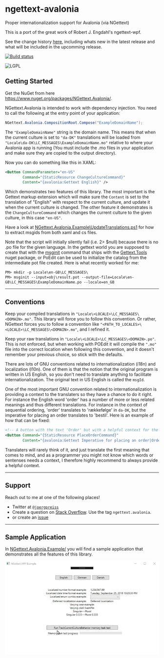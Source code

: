 # ngettext-avalonia
Proper internationalization support for Avalonia (via NGettext)

This is a port of the great work of Robert J. Engdahl's ngettext-wpf.

See the change history <a href="CHANGELOG.md">here</a>, including whats new in the latest release and what will be included in the upcomming release.

[![Build status](https://ci.appveyor.com/api/projects/status/s344j6n3gpvjxjof?svg=true)](https://ci.appveyor.com/project/robert-j-engdahl/ngettext-wpf)

![LGPL](https://www.gnu.org/graphics/lgplv3-88x31.png)

## Getting Started
Get the NuGet from here <a href="https://www.nuget.org/packages/NGettext.Avalonia/">https://www.nuget.org/packages/NGettext.Avalonia/</a>.

NGettext.Avalonia is intended to work with dependency injection.  You need to call the following at the entry point of your application:

```c#
NGettext.Avalonia.CompositionRoot.Compose("ExampleDomainName");
```

The `"ExampleDomainName"` string is the domain name.  This means that when the current culture is set to `"da-DK"` translations will be loaded from `"Locale\da-DK\LC_MESSAGES\ExampleDomainName.mo"` relative to where your Avalonia app is running (You must include the .mo files in your application and make sure they are copied to the output directory).

Now you can do something like this in XAML:

```xml
<Button CommandParameter="en-US" 
        Command="{StaticResource ChangeCultureCommand}" 
        Content="{avalonia:Gettext English}" />
```
Which demonstrates two features of this library.  The most important is the Gettext markup extension which will make sure the `Content` is set to the translation of "English" with respect to the current culture, and update it when the current culture is changed.  The other feature it demonstrates is the `ChangeCultureCommand` which changes the current culture to the given culture, in this case `"en-US"`.

Have a look at <a href="NGettext.Avalonia.Example/UpdateTranslations.ps1">NGettext.Avalonia.Example\UpdateTranslations.ps1</a> for how to extract msgids from both xaml and cs files.  

Note that the script will initially silently fail (i.e. 2> $null) because there is no .po file for the given language.  In the gettext world you are supposed to create that with the <a href="https://www.gnu.org/software/gettext/manual/html_node/Creating.html">msginit</a> command that ships with the <a href="https://www.nuget.org/packages/Gettext.Tools/">Gettext.Tools</a> nuget package, or PoEdit can be used to initialize the catalog from the intermediate pot file created.  Here is what recently worked for me:

```
PM> mkdir -p Locale\en-GB\LC_MESSAGES\
PM> msginit --input=obj\result.pot --output-file=Locale\en-GB\LC_MESSAGES\ExampleDomainName.po --locale=en_GB
```

---

## Conventions
Keep your compiled translations in `"Locale\<LOCALE>\LC_MESSAGES\<DOMAIN>.mo"`.  This library will force you to follow this convention.  Or rather, NGettext forces you to follow a convention like `"<PATH_TO_LOCALES>\<LOCALE>\LC_MESSAGES\<DOMAIN>.mo"`, and I refined it.

Keep your raw translations in `"Locale\<LOCALE>\LC_MESSAGES\<DOMAIN>.po"`.  This is not enforced, but when working with POEdit it will compile the `".mo"` file into the correct location when following this convention, and it doesn't remember your previous choice, so stick with the defaults.

There are lots of GNU conventions related to internationalization (i18n) and localization (l10n).  One of them is that the notion that the original program is written in US English, so you don't need to translate anything to facilitate internationalization.  The original text in US English is called the `msgId`.

One of the most important GNU convention related to internationalization is providing a context to the translaters so they have a chance to do it right.  For instance the English word 'order' has a number of more or less related meanings and thus different translations.  For instance in the context of sequential ordering, 'order' translates to 'rækkefølge' in `da-DK`, but the imperative for placing an order translates to 'bestil'.  Here is an example of how that can be fixed:

```xml
<!-- A button with the text 'Order' but with a helpful context for the translators -->
<Button Command="{StaticResource PlaceOrderCommand}" 
        Content="{avalonia:Gettext Imperative for placing an order|Order}" />
```

Translaters will rarely think of it, and just translate the first meaning that comes to mind, and as a programmer you might not know which words or sentenses needs a context, I therefore highly recommend to always provide a helpful context.

---

## Support

Reach out to me at one of the following places!

- Twitter at <a href="https://twitter.com/joergpreiss" target="_blank">`@joergpreiss`</a>
- Create a question on <a href="https://stackoverflow.com/questions/ask?tags=ngettext.avalonia">Stack Overflow</a>.  Use the tag `ngettext.avalonia`.
- or create an <a href="https://github.com/slesa/ngettext-avalonia/issues">issue</a>

---

## Sample Application

In <a href="NGettext.Avalonia.Example/">NGettext.Avalonia.Example/</a> you will find a sample application that demonstrates all the features of this library.

![Demo](demo.gif)

